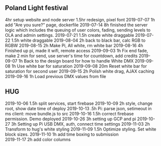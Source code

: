 ## Poland Light festival
4hr setup website and node server
1.5hr redesign, pixel font
2019-07-07 1h add "Are you sure?" page, dockerfile
2019-07-14 8h finished the server logic which includes the queuing of user colors, fading, sending levels to OLA and admin settings.
2019-07-21 1.5h create white draggable
2019-07-22 1.5h white draggable 
2019-08-04 2h back to black bar, calc RGB to RGBW
2019-08-15 2h Make Pi, All white, rm white bar
2019-08-16 4h Finished up pi, made it wifi, remote access
2019-09-03 1h Fix end fade, make 2 min for send, use server's time for countdown, add credits
2019-09-07 1h Back to the design board for how to handle White DMX
2019-09-08 1h Use white bar for saturation
2019-09-08 20m Reset white bar for saturation for second user
2019-09-15 2h Polish white drag, AJAX caching
2019-09-16 1h Load previous DMX values from file

## HUG
2019-10-06 1.5h split services, start firebase
2019-10-09 2h style, change root, show date time of deploy
2019-10-13 .5h  Pi: parse json, setimeout in ms client: move bundle.js to src
2019-10-16 1.5h correct firebase permission. Demo deployed
2019-10-26 3h setting up GCP and pi
2019-10-27 3h Setting up Pi USB DMX, auth, connect time settings
2019-11-03 2h Transform to hug's white styling
2019-11-09 1.5h Optimize styling. Set white block sizes.
2019-11-10 1h add time boxing to submission  
2019-11-17 2h add color columns